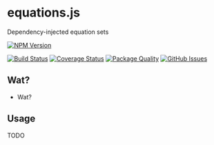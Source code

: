 # equations.js
Dependency-injected equation sets

[![NPM Version](https://img.shields.io/npm/v/equations.js.svg)](https://www.npmjs.com/package/equations.js)
<!---
[![NPM Downloads](https://img.shields.io/npm/dm/equations.js.svg)](https://www.npmjs.com/package/equations.js)
[![NPM License](https://img.shields.io/npm/l/equations.js.svg)](https://www.npmjs.com/package/equations.js)
-->
[![Build Status](https://img.shields.io/travis/jessezhang91/equations.js/master.svg)](https://travis-ci.org/jessezhang91/equations.js)
[![Coverage Status](https://img.shields.io/coveralls/jessezhang91/equations.js/master.svg)](https://coveralls.io/r/jessezhang91/equations.js?branch=master)
[![Package Quality](http://npm.packagequality.com/shield/equations.js.svg)](http://packagequality.com/#?package=equations.js)
[![GitHub Issues](https://img.shields.io/github/issues/jessezhang91/equations.js.svg)](https://github.com/jessezhang91/equations.js)

## Wat?
- Wat?

## Usage
TODO